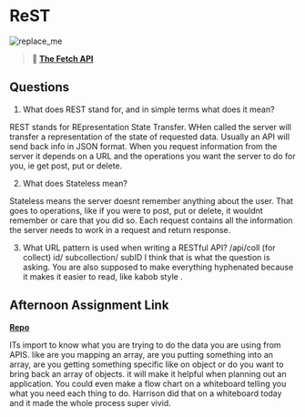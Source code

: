 # ReST

![replace_me](https://codeworks.blob.core.windows.net/public/assets/img/illustrations/placeholder.svg)

> **📖 [The Fetch API](https://codeworksacademy.com/fs-student-guide/resources/wk4/04-Fetch)**

## Questions

1. What does REST stand for, and in simple terms what does it mean?

REST stands for REpresentation State Transfer. WHen called the server will transfer a representation of the state of requested data. Usually an API will send back info in JSON format. When you request information from the server it depends on a URL and the operations you want the server to do for you, ie get post, put or delete.

2. What does Stateless mean?

Stateless means the server doesnt remember anything about the user. That goes to operations, like if you were to post, put or delete, it wouldnt remember or care that you did so. Each request contains all the information the server needs to work in a request and return response.

3. What URL pattern is used when writing a RESTful API?
/api/coll (for collect) id/ subcollection/ subID
 I think that is what the question is asking. You are  also supposed to make everything hyphenated because it makes it easier to read, like kabob style .

## Afternoon Assignment Link

**[Repo](https://github.com/TyHafen/Music-Is-Fun.git)**

ITs import to know what you are trying to do the data you are using from APIS. like are you mapping an array, are you putting something into an array, are you getting something specific like on object or do you want to bring back an array of objects. it will make it helpful when planning out an application. You could even make a flow chart on a whiteboard telling you what you need each thing to do. Harrison did that on a whiteboard today and it made the whole process super vivid.
